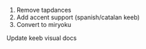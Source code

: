 1. Remove tapdances
2. Add accent support (spanish/catalan keeb)
3. Convert to miryoku

Update keeb visual docs